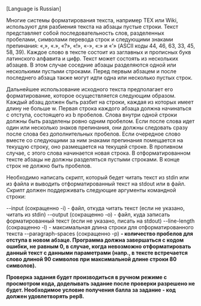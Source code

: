 [Language is Russian]

Многие системы форматирования текста, например TEX или Wiki, используют для разбиения текста на абзацы пустые строки. Текст представляет собой последовательность слов, разделенных пробелами, символами перевода строк и следующими знаками препинания: «,», «.», «?», «!», «-», «:» и «’» (ASCII коды 44, 46, 63, 33, 45, 58, 39). Каждое слово в тексте состоит из заглавных и прописных букв латинского алфавита и цифр. Текст может состоять из нескольких абзацев. В этом случае соседние абзацы разделяются одной или несколькими пустыми строками. Перед первым абзацем и после последнего абзаца также могут идти одна или несколько пустых строк. 

Дальнейшее использование исходного текста предполагает его форматирование, которое осуществляется следующим образом. Каждый абзац должен быть разбит на строки, каждая из которых имеет длину не больше w. Первая строка каждого абзаца должна начинаться с отступа, состоящего из b пробелов. Слова внутри одной строки должны быть разделены ровно одним пробелом. Если после слова идет один или несколько знаков препинания, они должны следовать сразу после слова без дополнительных пробелов. Если очередное слово вместе со следующими за ним знаками препинания помещается на текущую строку, оно размещается на текущей строке. В противном случае, с этого слова начинается новая строка. В отформатированном тексте абзацы не должны разделяться пустыми строками. В конце строк не должно быть пробелов.

Необходимо написать скрипт, который бедет читать текст из stdin или из файла и выводить отформатированный текст на stdout или в файл. Скрипт должен поддерживать следующие аргументы командной строки:

--input (сокращенно -i) <filename> - файл, откуда читать текст (если не указано, читать из stdin)
--output (сокращенно -o) <filename> - файл, куда записать форматированный текст (если не указано, писать на stdout)
--line-length (сокращенно -l) <w> - максимальная длина строки для отформатированного текста
--paragraph-spaces (сокращенно -p) <b> - количество пробелов для отступа в новом абзаце.
Программа должна завершаться с кодом ошибки, не равным 0, в случае, когда невозможно отформатировать данный текст с данными параметрами (напр., в тексте встречается слово длиной 90 символов при максимальной длине строки 80 символов).


Проверка задания будет производиться в ручном режиме с просмотром кода, доделывать задание после проверки разрешено не будет. Необходимое условие получения балла за задание - код должен удовлетворять pep8.
